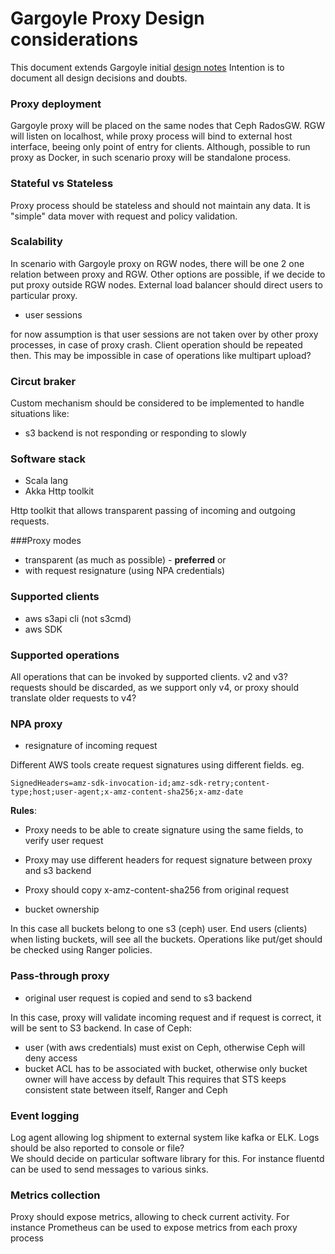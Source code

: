 # Gargoyle Proxy Design considerations
This document extends Gargoyle initial [design notes](https://hackmd.io/2DzV7iHOTwqHlqPSkbJOiQ) 
Intention is to document all design decisions and doubts.

### Proxy deployment 
Gargoyle proxy will be placed on the same nodes that Ceph RadosGW. RGW will listen on localhost, while
proxy process will bind to external host interface, beeing only point of entry for clients.
Although, possible to run proxy as Docker, in such scenario proxy will be standalone process.

### Stateful vs Stateless
Proxy process should be stateless and should not maintain any data. It is "simple" data
mover with request and policy validation.  

### Scalability
In scenario with Gargoyle proxy on RGW nodes, there will be one 2 one relation between proxy
and RGW.
Other options are possible, if we decide to put proxy outside RGW nodes.
External load balancer should direct users to particular proxy.    

* user sessions

for now assumption is that user sessions are not taken over by other proxy processes, in 
case of proxy crash. Client operation should be repeated then. This may be impossible in case of 
operations like multipart upload?

### Circut braker

Custom mechanism should be considered to be implemented to handle situations like:
* s3 backend is not responding or responding to slowly 

### Software stack
* Scala lang 
* Akka Http toolkit 

Http toolkit that allows transparent passing of incoming and outgoing requests.   

###Proxy modes
* transparent (as much as possible) - **preferred** or  
* with request resignature (using NPA credentials)

### Supported clients
* aws s3api cli (not s3cmd)
* aws SDK  

### Supported operations
All operations that can be invoked by supported clients.
v2 and v3? requests should be discarded, as we support only v4, or proxy should translate older requests
to v4?

### NPA proxy 
* resignature of incoming request

Different AWS tools create request signatures using different fields. eg.   
```
SignedHeaders=amz-sdk-invocation-id;amz-sdk-retry;content-type;host;user-agent;x-amz-content-sha256;x-amz-date 
```
**Rules**:
* Proxy needs to be able to create signature using the same fields, to verify user request
* Proxy may use different headers for request signature between proxy and s3 backend 
* Proxy should copy x-amz-content-sha256 from original request

* bucket ownership 

In this case all buckets belong to one s3 (ceph) user. End users (clients) when listing buckets,
will see all the buckets. Operations like put/get should be checked using Ranger policies.   

### Pass-through proxy
* original user request is copied and send to s3 backend

In this case, proxy will validate incoming request and if request is correct, it will be sent to S3
backend.
In case of Ceph:
* user (with aws credentials) must exist on Ceph, otherwise Ceph will deny access
* bucket ACL has to be associated with bucket, otherwise only bucket owner will have access by
default
This requires that STS keeps consistent state between itself, Ranger and Ceph    

### Event logging 
Log agent allowing log shipment to external system like kafka or ELK.
Logs should be also reported to console or file?  
We should decide on particular software library for this. For instance fluentd can be used to
send messages to various sinks.

### Metrics collection
Proxy should expose metrics, allowing to check current activity. For instance Prometheus 
can be used to expose metrics from each proxy process
